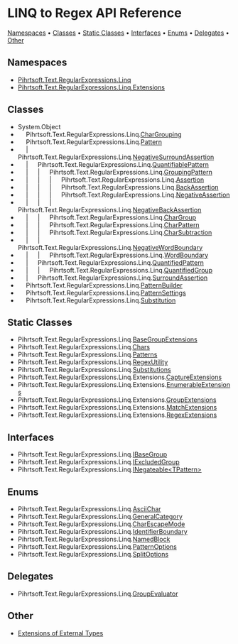 # LINQ to Regex API Reference

[Namespaces](#namespaces) &#x2022; [Classes](#classes) &#x2022; [Static Classes](#static-classes) &#x2022; [Interfaces](#interfaces) &#x2022; [Enums](#enums) &#x2022; [Delegates](#delegates) &#x2022; [Other](#other)

## Namespaces

* [Pihrtsoft.Text.RegularExpressions.Linq](Pihrtsoft/Text/RegularExpressions/Linq/README.md)
* [Pihrtsoft.Text.RegularExpressions.Linq.Extensions](Pihrtsoft/Text/RegularExpressions/Linq/Extensions/README.md)

## Classes

* System\.Object
* &emsp; Pihrtsoft\.Text\.RegularExpressions\.Linq\.[CharGrouping](Pihrtsoft/Text/RegularExpressions/Linq/CharGrouping/README.md)
* &emsp; Pihrtsoft\.Text\.RegularExpressions\.Linq\.[Pattern](Pihrtsoft/Text/RegularExpressions/Linq/Pattern/README.md)
* &emsp; \| &emsp; Pihrtsoft\.Text\.RegularExpressions\.Linq\.[NegativeSurroundAssertion](Pihrtsoft/Text/RegularExpressions/Linq/NegativeSurroundAssertion/README.md)
* &emsp; \| &emsp; Pihrtsoft\.Text\.RegularExpressions\.Linq\.[QuantifiablePattern](Pihrtsoft/Text/RegularExpressions/Linq/QuantifiablePattern/README.md)
* &emsp; \| &emsp; \| &emsp; Pihrtsoft\.Text\.RegularExpressions\.Linq\.[GroupingPattern](Pihrtsoft/Text/RegularExpressions/Linq/GroupingPattern/README.md)
* &emsp; \| &emsp; \| &emsp; \| &emsp; Pihrtsoft\.Text\.RegularExpressions\.Linq\.[Assertion](Pihrtsoft/Text/RegularExpressions/Linq/Assertion/README.md)
* &emsp; \| &emsp; \| &emsp; \| &emsp; Pihrtsoft\.Text\.RegularExpressions\.Linq\.[BackAssertion](Pihrtsoft/Text/RegularExpressions/Linq/BackAssertion/README.md)
* &emsp; \| &emsp; \| &emsp; \| &emsp; Pihrtsoft\.Text\.RegularExpressions\.Linq\.[NegativeAssertion](Pihrtsoft/Text/RegularExpressions/Linq/NegativeAssertion/README.md)
* &emsp; \| &emsp; \| &emsp; \| &emsp; Pihrtsoft\.Text\.RegularExpressions\.Linq\.[NegativeBackAssertion](Pihrtsoft/Text/RegularExpressions/Linq/NegativeBackAssertion/README.md)
* &emsp; \| &emsp; \| &emsp; Pihrtsoft\.Text\.RegularExpressions\.Linq\.[CharGroup](Pihrtsoft/Text/RegularExpressions/Linq/CharGroup/README.md)
* &emsp; \| &emsp; \| &emsp; Pihrtsoft\.Text\.RegularExpressions\.Linq\.[CharPattern](Pihrtsoft/Text/RegularExpressions/Linq/CharPattern/README.md)
* &emsp; \| &emsp; \| &emsp; Pihrtsoft\.Text\.RegularExpressions\.Linq\.[CharSubtraction](Pihrtsoft/Text/RegularExpressions/Linq/CharSubtraction/README.md)
* &emsp; \| &emsp; \| &emsp; Pihrtsoft\.Text\.RegularExpressions\.Linq\.[NegativeWordBoundary](Pihrtsoft/Text/RegularExpressions/Linq/NegativeWordBoundary/README.md)
* &emsp; \| &emsp; \| &emsp; Pihrtsoft\.Text\.RegularExpressions\.Linq\.[WordBoundary](Pihrtsoft/Text/RegularExpressions/Linq/WordBoundary/README.md)
* &emsp; \| &emsp; Pihrtsoft\.Text\.RegularExpressions\.Linq\.[QuantifiedPattern](Pihrtsoft/Text/RegularExpressions/Linq/QuantifiedPattern/README.md)
* &emsp; \| &emsp; \| &emsp; Pihrtsoft\.Text\.RegularExpressions\.Linq\.[QuantifiedGroup](Pihrtsoft/Text/RegularExpressions/Linq/QuantifiedGroup/README.md)
* &emsp; \| &emsp; Pihrtsoft\.Text\.RegularExpressions\.Linq\.[SurroundAssertion](Pihrtsoft/Text/RegularExpressions/Linq/SurroundAssertion/README.md)
* &emsp; Pihrtsoft\.Text\.RegularExpressions\.Linq\.[PatternBuilder](Pihrtsoft/Text/RegularExpressions/Linq/PatternBuilder/README.md)
* &emsp; Pihrtsoft\.Text\.RegularExpressions\.Linq\.[PatternSettings](Pihrtsoft/Text/RegularExpressions/Linq/PatternSettings/README.md)
* &emsp; Pihrtsoft\.Text\.RegularExpressions\.Linq\.[Substitution](Pihrtsoft/Text/RegularExpressions/Linq/Substitution/README.md)

## Static Classes

* Pihrtsoft\.Text\.RegularExpressions\.Linq\.[BaseGroupExtensions](Pihrtsoft/Text/RegularExpressions/Linq/BaseGroupExtensions/README.md)
* Pihrtsoft\.Text\.RegularExpressions\.Linq\.[Chars](Pihrtsoft/Text/RegularExpressions/Linq/Chars/README.md)
* Pihrtsoft\.Text\.RegularExpressions\.Linq\.[Patterns](Pihrtsoft/Text/RegularExpressions/Linq/Patterns/README.md)
* Pihrtsoft\.Text\.RegularExpressions\.Linq\.[RegexUtility](Pihrtsoft/Text/RegularExpressions/Linq/RegexUtility/README.md)
* Pihrtsoft\.Text\.RegularExpressions\.Linq\.[Substitutions](Pihrtsoft/Text/RegularExpressions/Linq/Substitutions/README.md)
* Pihrtsoft\.Text\.RegularExpressions\.Linq\.Extensions\.[CaptureExtensions](Pihrtsoft/Text/RegularExpressions/Linq/Extensions/CaptureExtensions/README.md)
* Pihrtsoft\.Text\.RegularExpressions\.Linq\.Extensions\.[EnumerableExtensions](Pihrtsoft/Text/RegularExpressions/Linq/Extensions/EnumerableExtensions/README.md)
* Pihrtsoft\.Text\.RegularExpressions\.Linq\.Extensions\.[GroupExtensions](Pihrtsoft/Text/RegularExpressions/Linq/Extensions/GroupExtensions/README.md)
* Pihrtsoft\.Text\.RegularExpressions\.Linq\.Extensions\.[MatchExtensions](Pihrtsoft/Text/RegularExpressions/Linq/Extensions/MatchExtensions/README.md)
* Pihrtsoft\.Text\.RegularExpressions\.Linq\.Extensions\.[RegexExtensions](Pihrtsoft/Text/RegularExpressions/Linq/Extensions/RegexExtensions/README.md)

## Interfaces

* Pihrtsoft\.Text\.RegularExpressions\.Linq\.[IBaseGroup](Pihrtsoft/Text/RegularExpressions/Linq/IBaseGroup/README.md)
* Pihrtsoft\.Text\.RegularExpressions\.Linq\.[IExcludedGroup](Pihrtsoft/Text/RegularExpressions/Linq/IExcludedGroup/README.md)
* Pihrtsoft\.Text\.RegularExpressions\.Linq\.[INegateable\<TPattern>](Pihrtsoft/Text/RegularExpressions/Linq/INegateable-1/README.md)

## Enums

* Pihrtsoft\.Text\.RegularExpressions\.Linq\.[AsciiChar](Pihrtsoft/Text/RegularExpressions/Linq/AsciiChar/README.md)
* Pihrtsoft\.Text\.RegularExpressions\.Linq\.[GeneralCategory](Pihrtsoft/Text/RegularExpressions/Linq/GeneralCategory/README.md)
* Pihrtsoft\.Text\.RegularExpressions\.Linq\.[CharEscapeMode](Pihrtsoft/Text/RegularExpressions/Linq/CharEscapeMode/README.md)
* Pihrtsoft\.Text\.RegularExpressions\.Linq\.[IdentifierBoundary](Pihrtsoft/Text/RegularExpressions/Linq/IdentifierBoundary/README.md)
* Pihrtsoft\.Text\.RegularExpressions\.Linq\.[NamedBlock](Pihrtsoft/Text/RegularExpressions/Linq/NamedBlock/README.md)
* Pihrtsoft\.Text\.RegularExpressions\.Linq\.[PatternOptions](Pihrtsoft/Text/RegularExpressions/Linq/PatternOptions/README.md)
* Pihrtsoft\.Text\.RegularExpressions\.Linq\.[SplitOptions](Pihrtsoft/Text/RegularExpressions/Linq/SplitOptions/README.md)

## Delegates

* Pihrtsoft\.Text\.RegularExpressions\.Linq\.[GroupEvaluator](Pihrtsoft/Text/RegularExpressions/Linq/GroupEvaluator/README.md)

## Other

* [Extensions of External Types](_Extensions.md)
